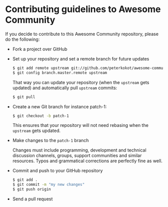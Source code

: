 # Contributing guidelines to Awesome Community

If you decide to contribute to this Awesome Community repository, please do the following:

* Fork a project over GitHub

* Set up your repository and set a remote branch for future updates

  ```bash
  $ git add remote upstream git://github.com/peterkokot/awesome-community.git
  $ git config branch.master.remote upstream
  ```

  That way you can update your repository (when the `upstream` gets updated) and automatically pull `upstream` commits:

  ```bash
  $ git pull
  ```

* Create a new Git branch for instance patch-1:

  ```bash
  $ git checkout -b patch-1
  ```

  This ensures that your repository will not need rebasing when the `upstream` gets updated.

* Make changes to the `patch-1` branch

  Changes must include programming, development and technical discussion channels, groups, support communities and similar resources. Typos and grammatical corrections are perfectly fine as well.

* Commit and push to your GitHub repository

  ```bash
  $ git add .
  $ git commit -m "my new changes"
  $ git push origin
  ```

* Send a pull request
